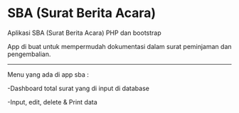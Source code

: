 # SBA (Surat Berita Acara)
 Aplikasi SBA (Surat Berita Acara) PHP dan bootstrap
 
App di buat untuk mempermudah dokumentasi dalam surat peminjaman dan pengembalian. 
<hr>
<p>Menu yang ada di app sba :
<p>-Dashboard total surat yang di input di database
<p>-Input, edit, delete & Print data
